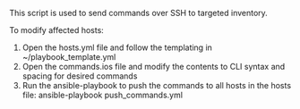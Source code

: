 This script is used to send commands over SSH to targeted inventory. 


To modify affected hosts:

1. Open the hosts.yml file and follow the templating in ~/playbook_template.yml
2. Open the commands.ios file and modify the contents to CLI syntax and spacing for desired commands
3. Run the ansible-playbook to push the commands to all hosts in the hosts file:
    ansible-playbook push_commands.yml